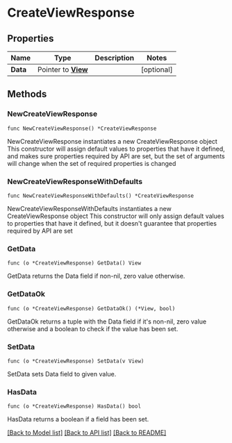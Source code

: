 # CreateViewResponse

## Properties

Name | Type | Description | Notes
------------ | ------------- | ------------- | -------------
**Data** | Pointer to [**View**](View.md) |  | [optional] 

## Methods

### NewCreateViewResponse

`func NewCreateViewResponse() *CreateViewResponse`

NewCreateViewResponse instantiates a new CreateViewResponse object
This constructor will assign default values to properties that have it defined,
and makes sure properties required by API are set, but the set of arguments
will change when the set of required properties is changed

### NewCreateViewResponseWithDefaults

`func NewCreateViewResponseWithDefaults() *CreateViewResponse`

NewCreateViewResponseWithDefaults instantiates a new CreateViewResponse object
This constructor will only assign default values to properties that have it defined,
but it doesn't guarantee that properties required by API are set

### GetData

`func (o *CreateViewResponse) GetData() View`

GetData returns the Data field if non-nil, zero value otherwise.

### GetDataOk

`func (o *CreateViewResponse) GetDataOk() (*View, bool)`

GetDataOk returns a tuple with the Data field if it's non-nil, zero value otherwise
and a boolean to check if the value has been set.

### SetData

`func (o *CreateViewResponse) SetData(v View)`

SetData sets Data field to given value.

### HasData

`func (o *CreateViewResponse) HasData() bool`

HasData returns a boolean if a field has been set.


[[Back to Model list]](../README.md#documentation-for-models) [[Back to API list]](../README.md#documentation-for-api-endpoints) [[Back to README]](../README.md)


